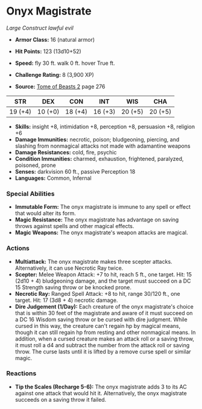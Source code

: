 # Onyx Magistrate

*Large* *Construct* *lawful evil*

- **Armor Class:** 16 (natural armor)
- **Hit Points:** 123 (13d10+52)
- **Speed:** fly 30 ft. walk 0 ft. hover True ft.

- **Challenge Rating:** 8 (3,900 XP)
- **Source:** [Tome of Beasts 2](https://koboldpress.com/kpstore/product/tome-of-beasts-2-for-5th-edition) page 276

| STR | DEX | CON | INT | WIS | CHA |
| --- | --- | --- | --- | --- | --- |
| 19 (+4) | 10 (+0) | 18 (+4) | 16 (+3) | 20 (+5) | 20 (+5) |

- **Skills:** insight +8, intimidation +8, perception +8, persuasion +8, religion +6
- **Damage Immunities:** necrotic, poison; bludgeoning, piercing, and slashing from nonmagical attacks not made with adamantine weapons
- **Damage Resistances:** cold, fire, psychic
- **Condition Immunities:** charmed, exhaustion, frightened, paralyzed, poisoned, prone
- **Senses:** darkvision 60 ft., passive Perception 18
- **Languages:** Common, Infernal

### Special Abilities

- **Immutable Form:** The onyx magistrate is immune to any spell or effect that would alter its form.
- **Magic Resistance:** The onyx magistrate has advantage on saving throws against spells and other magical effects.
- **Magic Weapons:** The onyx magistrate's weapon attacks are magical.

### Actions

- **Multiattack:** The onyx magistrate makes three scepter attacks. Alternatively, it can use Necrotic Ray twice.
- **Scepter:** Melee Weapon Attack: +7 to hit, reach 5 ft., one target. Hit: 15 (2d10 + 4) bludgeoning damage, and the target must succeed on a DC 15 Strength saving throw or be knocked prone.
- **Necrotic Ray:** Ranged Spell Attack: +8 to hit, range 30/120 ft., one target. Hit: 17 (3d8 + 4) necrotic damage.
- **Dire Judgement (1/Day):** Each creature of the onyx magistrate's choice that is within 30 feet of the magistrate and aware of it must succeed on a DC 16 Wisdom saving throw or be cursed with dire judgment. While cursed in this way, the creature can't regain hp by magical means, though it can still regain hp from resting and other nonmagical means. In addition, when a cursed creature makes an attack roll or a saving throw, it must roll a d4 and subtract the number from the attack roll or saving throw. The curse lasts until it is lifted by a remove curse spell or similar magic.

### Reactions

- **Tip the Scales (Recharge 5-6):** The onyx magistrate adds 3 to its AC against one attack that would hit it. Alternatively, the onyx magistrate succeeds on a saving throw it failed.


